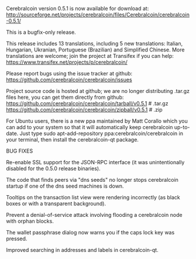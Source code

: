 Cerebralcoin version 0.5.1 is now available for download at:
http://sourceforge.net/projects/cerebralcoin/files/Cerebralcoin/cerebralcoin-0.5.1/

This is a bugfix-only release.

This release includes 13 translations, including 5 new translations:
Italian, Hungarian, Ukranian, Portuguese (Brazilian) and Simplified Chinese.
More translations are welcome; join the project at Transifex if you can help:
https://www.transifex.net/projects/p/cerebralcoin/

Please report bugs using the issue tracker at github:
https://github.com/cerebralcoin/cerebralcoin/issues

Project source code is hosted at github; we are no longer
distributing .tar.gz files here, you can get them
directly from github:
https://github.com/cerebralcoin/cerebralcoin/tarball/v0.5.1  # .tar.gz
https://github.com/cerebralcoin/cerebralcoin/zipball/v0.5.1  # .zip

For Ubuntu users, there is a new ppa maintained by Matt Corallo which
you can add to your system so that it will automatically keep
cerebralcoin up-to-date.  Just type
sudo apt-add-repository ppa:cerebralcoin/cerebralcoin
in your terminal, then install the cerebralcoin-qt package.


BUG FIXES

Re-enable SSL support for the JSON-RPC interface (it was unintentionally
disabled for the 0.5.0 release binaries).

The code that finds peers via "dns seeds" no longer stops cerebralcoin startup
if one of the dns seed machines is down.

Tooltips on the transaction list view were rendering incorrectly (as black boxes
or with a transparent background).

Prevent a denial-of-service attack involving flooding a cerebralcoin node with
orphan blocks.

The wallet passphrase dialog now warns you if the caps lock key was pressed.

Improved searching in addresses and labels in cerebralcoin-qt.
